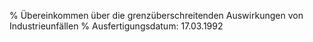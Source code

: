 % Übereinkommen über die grenzüberschreitenden Auswirkungen von Industrieunfällen
% Ausfertigungsdatum: 17.03.1992
 